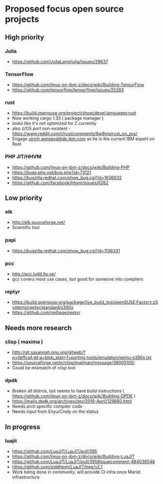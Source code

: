 # Proposed focus open source projects

## High priority

### Julia

* https://github.com/JuliaLang/julia/issues/29637

### TensorFlow
* https://github.com/linux-on-ibm-z/docs/wiki/Building-TensorFlow
* https://github.com/tensorflow/tensorflow/issues/25283

### rust
* https://build.opensuse.org/project/show/devel:languages:rust
* Now working cargo 1.33 ( package manager )
* looks like it's not optimized for Z currently
* also z/OS port non-existent - https://www.reddit.com/r/rust/comments/8w9xjq/rust_on_zos/
* Engage ulrich.weigand@de.ibm.com as he is the current IBM expert on Rust

### PHP JIT/HHVM
* https://github.com/linux-on-ibm-z/docs/wiki/Building-PHP
* https://bugs.php.net/bug.php?id=73121
* https://bugzilla.redhat.com/show_bug.cgi?id=1636032
* https://github.com/facebook/hhvm/issues/6262

## Low priority

### elk
* http://elk.sourceforge.net/
* Scientific tool

### papi
* https://bugzilla.redhat.com/show_bug.cgi?id=1136331

### pcc
* http://pcc.ludd.ltu.se/
* gcc covers most use cases, but good for someone into compliers

### reptyr
* https://build.opensuse.org/package/live_build_log/openSUSE:Factory:zSystems/reptyr/standard/s390x
* https://github.com/nelhage/reptyr

## Needs more research

### clisp ( maxima )
* http://git.savannah.gnu.org/gitweb/?p=libffcall.git;a=blob_plain;f=porting-tools/emulation/qemu-s390x.txt
* https://sourceforge.net/p/clisp/mailman/message/36005105/
* Could be mismatch of clisp tool

### dpdk
* Broken all distros, but seems to have build instructions ( https://github.com/linux-on-ibm-z/docs/wiki/Building-DPDK )
* https://mails.dpdk.org/archives/dev/2019-April/129880.html
* Needs arch specific compiler code
* Needs input from Enyu/Cindy on the status

## In progress

### luajit
* https://github.com/LuaJIT/LuaJIT/pull/395
* https://github.com/linux-on-ibm-z/docs/wiki/Building-LuaJIT
* https://github.com/LuaJIT/LuaJIT/pull/395#issuecomment-484036548
* https://github.com/siddhesh/LuaJIT/tree/v2.1
* Work being done in community, will provide CI infra once Marist infrastructure
